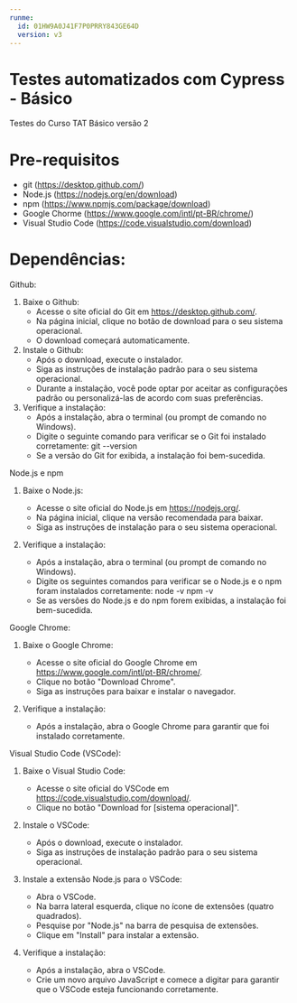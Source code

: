 ```yaml
---
runme:
  id: 01HW9A0J41F7P0PRRY843GE64D
  version: v3
---
```


# Testes automatizados com Cypress - Básico

Testes do Curso TAT Básico versão 2

# Pre-requisitos

- git (https://desktop.github.com/)
- Node.js (https://nodejs.org/en/download)
- npm (https://www.npmjs.com/package/download)
- Google Chorme (https://www.google.com/intl/pt-BR/chrome/)
- Visual Studio Code (https://code.visualstudio.com/download)

# Dependências:
Github:

1. Baixe o Github:
   - Acesse o site oficial do Git em https://desktop.github.com/.
   - Na página inicial, clique no botão de download para o seu sistema operacional.
   - O download começará automaticamente.
2. Instale o Github:
   - Após o download, execute o instalador.
   - Siga as instruções de instalação padrão para o seu sistema operacional.
   - Durante a instalação, você pode optar por aceitar as configurações padrão ou personalizá-las de acordo com suas preferências.
3. Verifique a instalação:
   - Após a instalação, abra o terminal (ou prompt de comando no Windows).
   - Digite o seguinte comando para verificar se o Git foi instalado corretamente:
	   git --version
   - Se a versão do Git for exibida, a instalação foi bem-sucedida.

Node.js e npm
1. Baixe o Node.js:
   - Acesse o site oficial do Node.js em https://nodejs.org/.
   - Na página inicial, clique na versão recomendada para baixar.
   - Siga as instruções de instalação para o seu sistema operacional.

2. Verifique a instalação:
   - Após a instalação, abra o terminal (ou prompt de comando no Windows).
   - Digite os seguintes comandos para verificar se o Node.js e o npm foram instalados corretamente:
     node -v
     npm -v
   - Se as versões do Node.js e do npm forem exibidas, a instalação foi bem-sucedida.

Google Chrome:
1. Baixe o Google Chrome:
   - Acesse o site oficial do Google Chrome em https://www.google.com/intl/pt-BR/chrome/.
   - Clique no botão "Download Chrome".
   - Siga as instruções para baixar e instalar o navegador.

2. Verifique a instalação:
   - Após a instalação, abra o Google Chrome para garantir que foi instalado corretamente.

Visual Studio Code (VSCode):

1. Baixe o Visual Studio Code:
   - Acesse o site oficial do VSCode em https://code.visualstudio.com/download/.
   - Clique no botão "Download for [sistema operacional]".

2. Instale o VSCode:
   - Após o download, execute o instalador.
   - Siga as instruções de instalação padrão para o seu sistema operacional.

3. Instale a extensão Node.js para o VSCode:
   - Abra o VSCode.
   - Na barra lateral esquerda, clique no ícone de extensões (quatro quadrados).
   - Pesquise por "Node.js" na barra de pesquisa de extensões.
   - Clique em "Install" para instalar a extensão.

4. Verifique a instalação:
   - Após a instalação, abra o VSCode.
   - Crie um novo arquivo JavaScript e comece a digitar para garantir que o VSCode esteja funcionando corretamente.
